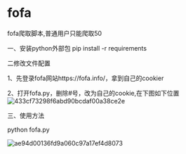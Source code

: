 # fofa
fofa爬取脚本,普通用户只能爬取50


一、安装python外部包 pip install -r requirements



二修改文件配置


1、先登录fofa网站https://fofa.info/，拿到自己的cookier

2、打开fofa.py，删除#号，改为自己的cookie,在下图如下位置
![433cf73298f6abd90bcdaf00a38ce2e](https://github.com/user-attachments/assets/8e6e2b90-6348-4295-b491-ee71b00bcc4a)




三、使用方法



python fofa.py

![ae94d00136fd9a060c97a17ef4d8073](https://github.com/user-attachments/assets/ce742bb7-ca86-462a-9f50-95627ee75f15)


